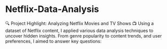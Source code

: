 # Netflix-Data-Analysis
🔍 Project Highlight: Analyzing Netflix Movies and TV Shows 📺 Using a dataset of Netflix content, I applied various data analysis techniques to uncover hidden insights. From genre popularity to content trends, and user preferences, I aimed to answer key questions:
